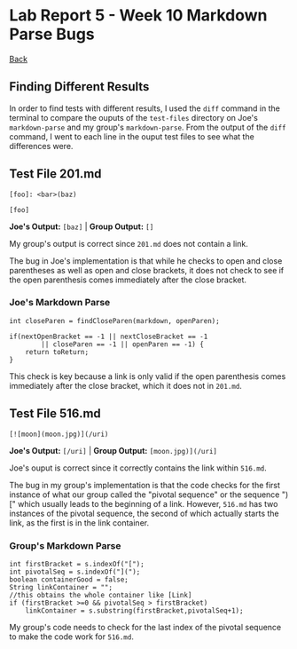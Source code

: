 # Lab Report 5 - Week 10 Markdown Parse Bugs
[Back](https://bimai25.github.io/cse15l-lab-reports/index.html)

## Finding Different Results
In order to find tests with different results, I used the `diff` command in the terminal to compare the ouputs of the `test-files` directory on Joe's `markdown-parse` and my group's `markdown-parse`. From the output of the `diff` command, I went to each line in the ouput test files to see what the differences were.

## Test File 201.md
```
[foo]: <bar>(baz)

[foo]
```
**Joe's Output:** `[baz]` | **Group Output:** `[]`

My group's output is correct since `201.md` does not contain a link.

The bug in Joe's implementation is that while he checks to open and close parentheses as well as open and close brackets, it does not check to see if the open parenthesis comes immediately after the close bracket.
### Joe's Markdown Parse
```
int closeParen = findCloseParen(markdown, openParen);

if(nextOpenBracket == -1 || nextCloseBracket == -1
        || closeParen == -1 || openParen == -1) {
    return toReturn;
}
```
This check is key because a link is only valid if the open parenthesis comes immediately after the close bracket, which it does not in `201.md`.

## Test File 516.md
```
[![moon](moon.jpg)](/uri)
```
**Joe's Output:** `[/uri]` | **Group Output:** `[moon.jpg)](/uri]`

Joe's ouput is correct since it correctly contains the link within `516.md`.

The bug in my group's implementation is that the code checks for the first instance of what our group called the "pivotal sequence" or the sequence ")[" which usually leads to the beginning of a link. However, `516.md` has two instances of the pivotal sequence, the second of which actually starts the link, as the first is in the link container.
### Group's Markdown Parse
```
int firstBracket = s.indexOf("[");
int pivotalSeq = s.indexOf("](");
boolean containerGood = false;
String linkContainer = "";
//this obtains the whole container like [Link]
if (firstBracket >=0 && pivotalSeq > firstBracket)
    linkContainer = s.substring(firstBracket,pivotalSeq+1);
```
My group's code needs to check for the last index of the pivotal sequence to make the code work for `516.md`.